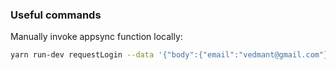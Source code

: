 ### Useful commands

Manually invoke appsync function locally:

```bash
yarn run-dev requestLogin --data '{"body":{"email":"vedmant@gmail.com"}}'
``` 
